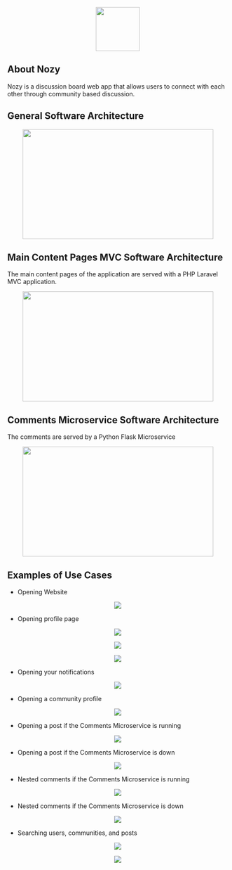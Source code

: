 <p align="center"><img src="./public/images/cartoon-nose-mustache.png" height="100" width="100"></p>

## About Nozy

Nozy is a discussion board web app that allows users to connect with each other through community based discussion.

## General Software Architecture
<p align="center"><img src="./public/images/General_Software_Architecture.PNG" height="250" width="435"></p>

## Main Content Pages MVC Software Architecture
The main content pages of the application are served with a PHP Laravel MVC application.
<p align="center"><img src="./public/images/Main_Content_Pages_MVC.PNG" height="250" width="435"></p>

## Comments Microservice Software Architecture
The comments are served by a Python Flask Microservice
<p align="center"><img src="./public/images/Microservice_Software_Architecture.PNG" height="250" width="435"></p>


## Examples of Use Cases

- Opening Website
<p align="center"><img src="./public/images/Welcome_Page.PNG"></p>

- Opening profile page
<p align="center"><img src="./public/images/Profile_Page_Part_1.PNG"></p>
<p align="center"><img src="./public/images/Profile_Page_Part_2.PNG"></p>
<p align="center"><img src="./public/images/Profile_Page_Part_3.PNG"></p>

- Opening your notifications
<p align="center"><img src="./public/images/Notifications_Pop_Up.PNG"></p>

- Opening a community profile
<p align="center"><img src="./public/images/Community_Profile.PNG"></p>

- Opening a post if the Comments Microservice is running
<p align="center"><img src="./public/images/Microservice_Up.PNG"></p>

- Opening a post if the Comments Microservice is down
<p align="center"><img src="./public/images/Microservice_Down.PNG"></p>

- Nested comments if the Comments Microservice is running
<p align="center"><img src="./public/images/Nested_Comments_Microservice_Running.PNG"></p>

- Nested comments if the Comments Microservice is down
<p align="center"><img src="./public/images/Nested_Comments_But_Microservice_Down.PNG"></p>

- Searching users, communities, and posts
<p align="center"><img src="./public/images/Search_Page_Part_1.PNG"></p>
<p align="center"><img src="./public/images/Search_Page_Part_2.PNG"></p>
